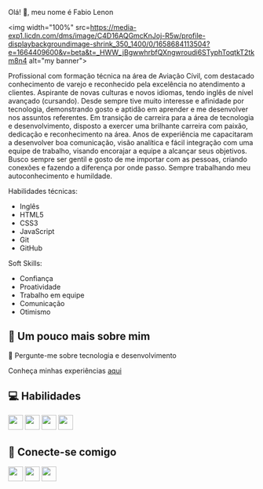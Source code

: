 Olá! 👋, meu nome é Fabio Lenon

<img width="100%" src=https://media-exp1.licdn.com/dms/image/C4D16AQGmcKnJoj-R5w/profile-displaybackgroundimage-shrink_350_1400/0/1658684113504?e=1664409600&v=beta&t=_HWW_jBgwwhrbfQXngwroudi6STyphToqtkT2tkm8n4 alt="my banner">

Profissional com formação técnica na área de Aviação Cívil, com destacado conhecimento de varejo e reconhecido pela excelência no atendimento a clientes. Aspirante de novas culturas e novos idiomas, tendo inglês de nível avançado (cursando). Desde sempre tive muito interesse e afinidade por tecnologia, demonstrando gosto e aptidão em aprender e me desenvolver nos assuntos referentes. Em transição de carreira para a área de tecnologia e desenvolvimento, disposto a exercer uma brilhante carreira com paixão, dedicação e reconhecimento na área. Anos de experiência me capacitaram a desenvolver boa comunicação, visão analítica e fácil integração com uma equipe de trabalho, visando encorajar a equipe a alcançar seus objetivos.
Busco sempre ser gentil e gosto de me importar com as pessoas, criando conexões e fazendo a diferença por onde passo. Sempre trabalhando meu autoconhecimento e humildade.

Habilidades técnicas:
- Inglês
- HTML5
- CSS3
- JavaScript
- Git
- GitHub

Soft Skills:
- Confiança
- Proatividade
- Trabalho em equipe
- Comunicação
- Otimismo

## 💫 Um pouco mais sobre mim
<p>💬 Pergunte-me sobre tecnologia e desenvolvimento</p>
<p>Conheça minhas experiências <a href="https://www.linkedin.com/in/fabiolenon/">aqui</a></p>

## 💻 Habilidades
<p>
<img src="https://img.shields.io/badge/javascript-%23323330.svg?style=for-the-badge&logo=javascript&logoColor=%23F7DF1E" style="margin-bottom: 4px;" height="30px">
<img src="https://img.shields.io/badge/html5-%23E34F26.svg?style=for-the-badge&logo=html5&logoColor=white" style="margin-bottom: 4px;" height="30px">
<img src="https://img.shields.io/badge/css3-%231572B6.svg?style=for-the-badge&logo=css3&logoColor=white" style="margin-bottom: 4px;" height="30px">
<img src="https://img.shields.io/badge/git-%23F05033.svg?style=for-the-badge&logo=git&logoColor=white" style="margin-bottom: 4px;" height="30px">
</p>

## 👥 Conecte-se comigo
<p>
<a href="https://www.linkedin.com/in/fabiolenon/"><img src="https://img.shields.io/badge/linkedin-%230077B5.svg?style=for-the-badge&logo=linkedin&logoColor=white" style="margin-bottom: 4px;" height="30px" target="_blank"></a>
<a href="https://wa.me/5511988703229"><img src=https://img.shields.io/badge/WhatsApp-25D366?style=for-the-badge&logo=whatsapp&logoColor=white style="margin-bottom: 4px;" height="30px" target="_blank"></a>
<a href="https://www.instagram.com/fabiolenonfls/"><img src="https://img.shields.io/badge/Instagram-%23E4405F.svg?style=for-the-badge&logo=Instagram&logoColor=white" style="margin-bottom: 4px;" height="30px" target="_blank"></a>
</p>
